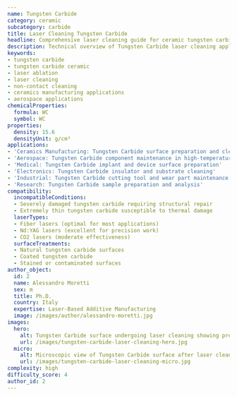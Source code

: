 ```yaml
---
name: Tungsten Carbide
category: ceramic
subcategory: carbide
title: Laser Cleaning Tungsten Carbide
headline: Comprehensive laser cleaning guide for ceramic tungsten carbide
description: Technical overview of Tungsten Carbide laser cleaning applications and parameters
keywords:
- tungsten carbide
- tungsten carbide ceramic
- laser ablation
- laser cleaning
- non-contact cleaning
- ceramics manufacturing applications
- aerospace applications
chemicalProperties:
  formula: WC
  symbol: WC
properties:
  density: 15.6
  densityUnit: g/cm³
applications:
- 'Ceramics Manufacturing: Tungsten Carbide surface preparation and cleaning'
- 'Aerospace: Tungsten Carbide component maintenance in high-temperature applications'
- 'Medical: Tungsten Carbide implant and device surface preparation'
- 'Electronics: Tungsten Carbide insulator and substrate cleaning'
- 'Industrial: Tungsten Carbide cutting tool and wear part maintenance'
- 'Research: Tungsten Carbide sample preparation and analysis'
compatibility:
  incompatibleConditions:
  - Severely damaged tungsten carbide requiring structural repair
  - Extremely thin tungsten carbide susceptible to thermal damage
  laserTypes:
  - Fiber lasers (optimal for most applications)
  - Nd:YAG lasers (excellent for precision work)
  - CO2 lasers (moderate effectiveness)
  surfaceTreatments:
  - Natural tungsten carbide surfaces
  - Coated tungsten carbide
  - Stained or contaminated surfaces
author_object:
  id: 2
  name: Alessandro Moretti
  sex: m
  title: Ph.D.
  country: Italy
  expertise: Laser-Based Additive Manufacturing
  image: /images/author/alessandro-moretti.jpg
images:
  hero:
    alt: Tungsten Carbide surface undergoing laser cleaning showing precise contamination removal
    url: /images/tungsten-carbide-laser-cleaning-hero.jpg
  micro:
    alt: Microscopic view of Tungsten Carbide surface after laser cleaning showing detailed surface structure
    url: /images/tungsten-carbide-laser-cleaning-micro.jpg
complexity: high
difficulty_score: 4
author_id: 2
---
```

